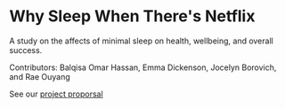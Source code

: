 # Why Sleep When There's Netflix
A study on the affects of minimal sleep on health, wellbeing, and overall success.

Contributors: Balqisa Omar Hassan, Emma Dickenson, Jocelyn Borovich, and Rae Ouyang

See our [project proporsal](https://github.com/emmad47-1764199/Info-201-Group-Project/wiki)
